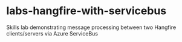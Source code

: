 # labs-hangfire-with-servicebus
Skills lab demonstrating message processing between two Hangfire clients/servers via Azure ServiceBus
